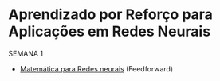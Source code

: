 # Aprendizado por Reforço para Aplicações em Redes Neurais

SEMANA 1
- [Matemática para Redes neurais](slides/20240208.html) (Feedforward)